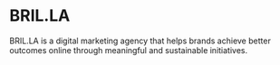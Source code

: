 # BRIL.LA

BRIL.LA is a digital marketing agency that helps brands achieve better outcomes online through meaningful and sustainable initiatives.
